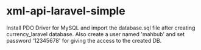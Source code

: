 # xml-api-laravel-simple

Install PDO Driver for MySQL and import the database.sql file after creating currency_laravel database. 
Also create a user named 'mahbub' and set password '12345678' for giving the access to the created DB.